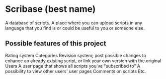 # Scribase (best name)
A database of scripts.
A place where you can upload scripts in any language that you find is or could be useful to you or someone else.
## Possible features of this project
Rating system
Categories
Revision system; post possible changes to enhance an already existing script, or link your own version with the original
Users
A user page that shows all scripts you've "subscribed to"
A possibility to view other users' user pages
Comments on scripts
Etc.
